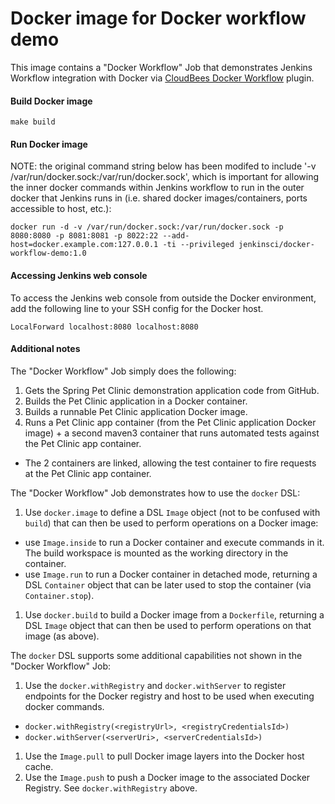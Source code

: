 Docker image for Docker workflow demo
=====================================
This image contains a "Docker Workflow" Job that demonstrates Jenkins Workflow integration
with Docker via [CloudBees Docker Workflow](https://wiki.jenkins-ci.org/display/JENKINS/CloudBees+Docker+Workflow+Plugin) plugin.

#### Build Docker image
```
make build
```

#### Run Docker image
NOTE: the original command string below has been modifed to include '-v /var/run/docker.sock:/var/run/docker.sock', which is important for allowing the inner docker commands within Jenkins workflow to run in the outer docker that Jenkins runs in (i.e. shared docker images/containers, ports accessible to host, etc.):
```
docker run -d -v /var/run/docker.sock:/var/run/docker.sock -p 8080:8080 -p 8081:8081 -p 8022:22 --add-host=docker.example.com:127.0.0.1 -ti --privileged jenkinsci/docker-workflow-demo:1.0

```

#### Accessing Jenkins web console
To access the Jenkins web console from outside the Docker environment, add the following line to your SSH config for the Docker host.
```
LocalForward localhost:8080 localhost:8080
```

#### Additional notes
The "Docker Workflow" Job simply does the following:

1. Gets the Spring Pet Clinic demonstration application code from GitHub.
1. Builds the Pet Clinic application in a Docker container.
1. Builds a runnable Pet Clinic application Docker image.
1. Runs a Pet Clinic app container (from the Pet Clinic application Docker image) + a second maven3 container that runs automated tests against the Pet Clinic app container.
  * The 2 containers are linked, allowing the test container to fire requests at the Pet Clinic app container.

The "Docker Workflow" Job demonstrates how to use the `docker` DSL:

1. Use `docker.image` to define a DSL `Image` object (not to be confused with `build`) that can then be used to perform operations on a Docker image:
  * use `Image.inside` to run a Docker container and execute commands in it. The build workspace is mounted as the working directory in the container.
  * use `Image.run` to run a Docker container in detached mode, returning a DSL `Container` object that can be later used to stop the container (via `Container.stop`).
1. Use `docker.build` to build a Docker image from a `Dockerfile`, returning a DSL `Image` object that can then be used to perform operations on that image (as above). 
  
The `docker` DSL supports some additional capabilities not shown in the "Docker Workflow" Job:
  
1. Use the `docker.withRegistry` and `docker.withServer` to register endpoints for the Docker registry and host to be used when executing docker commands.
  * `docker.withRegistry(<registryUrl>, <registryCredentialsId>)`
  * `docker.withServer(<serverUri>, <serverCredentialsId>)` 
1. Use the `Image.pull` to pull Docker image layers into the Docker host cache.
1. Use the `Image.push` to push a Docker image to the associated Docker Registry. See `docker.withRegistry` above. 
